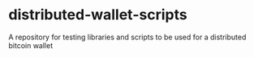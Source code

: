 # distributed-wallet-scripts
A repository for testing libraries and scripts to be used for a distributed bitcoin wallet
